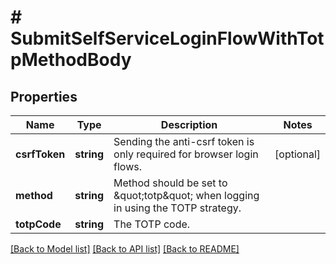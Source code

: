 # # SubmitSelfServiceLoginFlowWithTotpMethodBody

## Properties

Name | Type | Description | Notes
------------ | ------------- | ------------- | -------------
**csrfToken** | **string** | Sending the anti-csrf token is only required for browser login flows. | [optional]
**method** | **string** | Method should be set to \&quot;totp\&quot; when logging in using the TOTP strategy. |
**totpCode** | **string** | The TOTP code. |

[[Back to Model list]](../../README.md#models) [[Back to API list]](../../README.md#endpoints) [[Back to README]](../../README.md)
